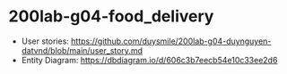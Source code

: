 # 200lab-g04-food_delivery

- User stories: https://github.com/duysmile/200lab-g04-duynguyen-datvnd/blob/main/user_story.md
- Entity Diagram: https://dbdiagram.io/d/606c3b7eecb54e10c33ee2d6
